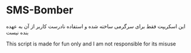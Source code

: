 # SMS-Bomber
این اسکریپت فقط برای سرگرمی ساخته شده و استفاده نادرست کاربر از آن به عهده بنده نیست


This script is made for fun only and I am not responsible for its misuse 
